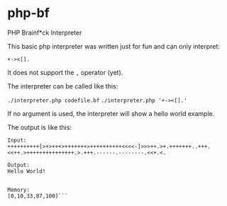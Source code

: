 # php-bf
PHP Brainf*ck Interpreter

This basic php interpreter was written just for fun and can only interpret:

```+-><[].```

It does not support the `,` operator (yet).


The interpreter can be called like this:

```./interpreter.php codefile.bf```
```./interpreter.php '+-><[].'```

If no argument is used, the interpreter will show a hello world example.

The output is like this:

```
Input:
++++++++++[>+>+++>+++++++>++++++++++<<<<-]>>>++.>+.+++++++..+++.<<++.>+++++++++++++++.>.+++.------.--------.<<+.<.

Output:
Hello World!


Memory:
[0,10,33,87,100]```
